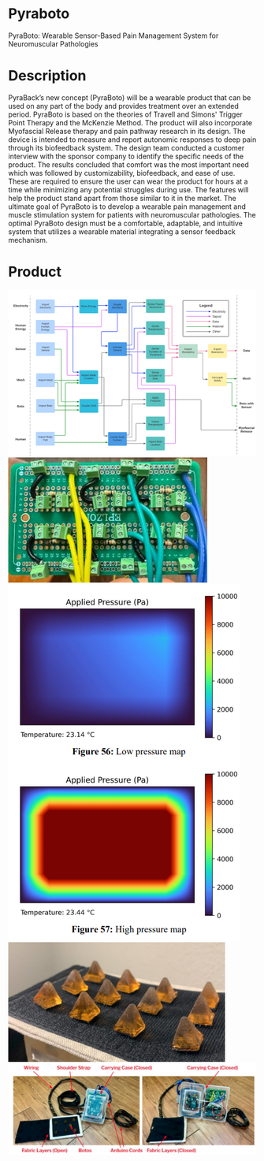 # Pyraboto
 PyraBoto: Wearable Sensor-Based Pain Management System for Neuromuscular Pathologies

# Description

PyraBack’s new concept (PyraBoto) will be a wearable product that can be used on any 
part of the body and provides treatment over an extended period. PyraBoto is based on the theories 
of Travell and Simons' Trigger Point Therapy and the McKenzie Method. The product will also 
incorporate Myofascial Release therapy and pain pathway research in its design. The device is 
intended to measure and report autonomic responses to deep pain through its biofeedback system.
The design team conducted a customer interview with the sponsor company to identify the 
specific needs of the product. The results concluded that comfort was the most important need
which was followed by customizability, biofeedback, and ease of use. These are required to ensure 
the user can wear the product for hours at a time while minimizing any potential struggles during 
use. The features will help the product stand apart from those similar to it in the market. The 
ultimate goal of PyraBoto is to develop a wearable pain management and muscle stimulation 
system for patients with neuromuscular pathologies. The optimal PyraBoto design must be a 
comfortable, adaptable, and intuitive system that utilizes a wearable material integrating a sensor 
feedback mechanism.

# Product
![Functional Model](image.png)
![PCB Wiring](image-1.png)
![Pressure & Temperature Readings](image-2.png)
![Polyeurathane Protruberances for Pressure Appliance](image-3.png)
![Final Prototype](image-4.png)